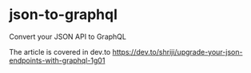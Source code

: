 # json-to-graphql
Convert your JSON API to GraphQL

The article is covered in dev.to  https://dev.to/shriji/upgrade-your-json-endpoints-with-graphql-1g01
